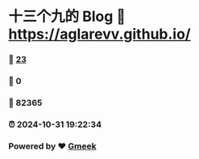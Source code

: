# 十三个九的 Blog :link: https://aglarevv.github.io/ 
### :page_facing_up: [23](https://aglarevv.github.io//tag.html) 
### :speech_balloon: 0 
### :hibiscus: 82365 
### :alarm_clock: 2024-10-31 19:22:34 
### Powered by :heart: [Gmeek](https://github.com/Meekdai/Gmeek)
